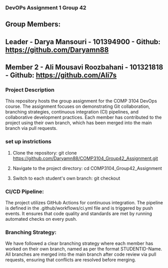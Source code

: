 ### DevOPs Assignment 1 Group 42

## Group Members:
## Leader - Darya Mansouri - 101394900 - Github: https://github.com/Daryamn88
## Member 2 - Ali Mousavi Roozbahani - 101321818 - Github: https://github.com/Ali7s

### Project Description 
This repository hosts the group assignment for the COMP 3104 DevOps course. The assignment focuses on demonstrating Git collaboration, branching strategies, continuous integration (CI) pipelines, and collaborative development practices. Each member has contributed to the project using their own branch, which has been merged into the main branch via pull requests. 

### set up instrictions 
1. Clone the repository: git clone https://github.com/Daryamn88/COMP3104_Group42_Assignment.git

3. Navigate to the project directory: cd COMP3104_Group42_Assignment

4. Switch to each student's own branch: git checkout <STUDENTID-Name>

### CI/CD Pipeline:
The project utilizes GitHub Actions for continuous integration. The pipeline is defined in the .github/workflows/ci.yml file and is triggered by push events. It ensures that code quality and standards are met by running automated checks on every push.

### Branching Strategy:
We have followed a clear branching strategy where each member has worked on their own branch, named as per the format STUDENTID-Name. All branches are merged into the main branch after code review via pull requests, ensuring that conflicts are resolved before merging.
